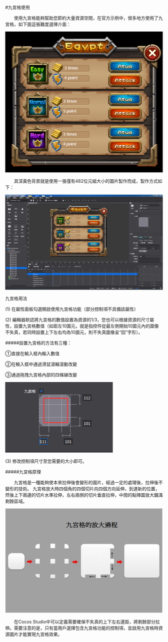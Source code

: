 #九宮格使用

&emsp;&emsp;使用九宮格能夠幫助您節約大量資源空間，在官方示例中，很多地方使用了九宮格，如下面這張難度選擇介面：
 
![image](res_tw/image001.png) 

&emsp;&emsp;其深黃色背景就是使用一張僅有482位元組大小的圖片製作而成，製作方式如下：

![image](res_tw/image002.png) 
 
九宮格用法

(1) 在屬性面板勾選開啟使用九宮格功能（部分控制項不具備該屬性）

(2) 編輯器默認將九宮格的數值設置為資源的1/3，您也可以根據資源的尺寸屬性，設置九宮格數值（如距左10圖元，就是指控件從最左側開始10圖元內的圖像不失真，若同時設置上下左右均為10圖元，則不失真圖像呈“回”字形）。

#####設置九宮格的方法有三種：

①直接在輸入框內輸入數值

②在輸入框中通過滑鼠滾輪滾動改變
    
③通過拖拽九宮格內部的四條線改變

![image](res_tw/image003.png) 
 
(3) 修改控制項尺寸至您需要的大小即可。

#####九宮格原理

&emsp;&emsp;九宮格是一種能夠使本來拉伸後會變形的圖片，經過一定的處理後，拉伸後不變形的技術。
九宮格放大時四個角的四個切片向四個方向延伸，到達新的位置，然後上下兩邊的切片水準拉伸，左右兩側的切片垂直拉伸，中間的點陣圖放大鋪滿剩餘區域。
 
![image](res_tw/image004.png) 

&emsp;&emsp;在Cocos Studio中可以定義需要確保不失真的上下左右邊距，將剩餘部分拉伸。需要注意的是，只有當用戶選擇包含九宮格功能的控制項，並啟用九宮格時資源圖片才能實現九宮格效果。
